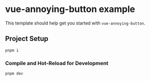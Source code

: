# vue-annoying-button example

This template should help get you started with `vue-annoying-button`.

## Project Setup

```sh
pnpm i
```

### Compile and Hot-Reload for Development

```sh
pnpm dev
```
